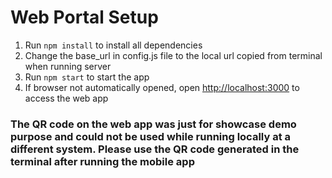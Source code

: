 # Web Portal Setup

1. Run `npm install` to install all dependencies
3. Change the base_url in config.js file to the local url copied from terminal when running server
4. Run `npm start` to start the app
5. If browser not automatically opened, open [http://localhost:3000](http://localhost:3000) to access the web app

### The QR code on the web app was just for showcase demo purpose and could not be used while running locally at a different system. Please use the QR code generated in the terminal after running the mobile app